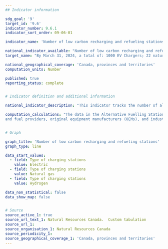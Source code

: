 ```yaml
---
## Indicator information

sdg_goal: '9'
target_id: '9.6'
indicator_number: 9.6.1
indicator_sort_order: 09-06-01

indicator_name: 'Number of low carbon recharging and refueling stations under development and completed along major highways, and in rural and urban areas across Canada'

national_indicator_available: "Number of low carbon recharging and refueling stations under development and completed along major highways, and in rural and urban areas across Canada"
target_name: "By March 31, 2024, a total of: 1000 EV Chargers; 22 natural gas stations; and 15 hydrogen stations along major highways, freight corridors and key metropolitan centres are under development and completed"

national_geographical_coverage: 'Canada, provinces and territories' 
computation_units: Number

published: true
reporting_status: complete


# Indicator definition and additional information

national_indicator_description: "This indicator tracks the number of alternative fuel stations (Electric, Hydrogen and Liquified Natural Gas) in Canada. “Under development” means chargers/ stations for which an agreement is in place, but which have not yet been opened to the public. “Completed” means chargers/ stations that are built and open to the public for charging or refuelling." 

computation_calculations: "The data in the Alternative Fuelling Station Locator from NRCan are gathered and verified through a variety of methods. National Resources Canada obtains information about new stations from trade media, the Submit New Station form on the Station Locator website, and through collaborating with infrastructure equipment
and fuel providers, original equipment manufacturers (OEMs), and industry groups."


# Graph

graph_title: 'Number of low carbon recharging and refueling stations'
graph_type: line

data_start_values:
  - field: Type of charging stations
    value: Electric
  - field: Type of charging stations
    value: Natural gas
  - field: Type of charging stations
    value: Hydrogen

data_non_statistical: false
data_show_map: false


# Source
source_active_1: true
source_url_text_1: Natural Resources Canada.  Custom tabulation
source_url_1: 
source_organisation_1: Natural Resources Canada
source_periodicity_1:
source_geographical_coverage_1: 'Canada, provinces and territories'
---
```

